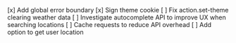 [x] Add global error boundary
[x] Sign theme cookie
[ ] Fix action.set-theme clearing weather data
[ ] Investigate autocomplete API to improve UX when searching locations
[ ] Cache requests to reduce API overhead
[ ] Add option to get user location
